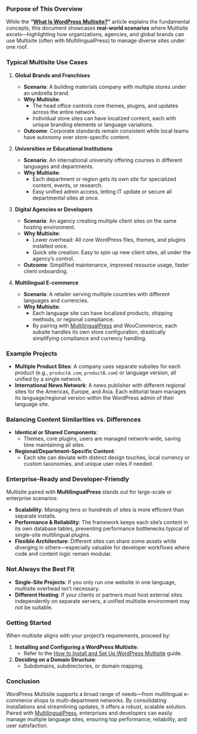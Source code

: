 ### Purpose of This Overview

 While the **“[What Is WordPress Multisite?](#)”** article explains the fundamental concepts, this document showcases **real-world scenarios** where Multisite excels—highlighting how organizations, agencies, and global brands can use Multisite (often with MultilingualPress) to manage diverse sites under one roof.

### Typical Multisite Use Cases

1. **Global Brands and Franchises**
    
    - **Scenario**: A building materials company with multiple stores under an umbrella brand.
    - **Why Multisite**:
        - The head office controls core themes, plugins, and updates across the entire network.
        - Individual store sites can have localized content, each with unique branding elements or language variations.
    - **Outcome**: Corporate standards remain consistent while local teams have autonomy over store-specific content.
2. **Universities or Educational Institutions**
    
    - **Scenario**: An international university offering courses in different languages and departments.
    - **Why Multisite**:
        - Each department or region gets its own site for specialized content, events, or research.
        - Easy unified admin access, letting IT update or secure all departmental sites at once.
3. **Digital Agencies or Developers**
    
    - **Scenario**: An agency creating multiple client sites on the same hosting environment.
    - **Why Multisite**:
        - Lower overhead: All core WordPress files, themes, and plugins installed once.
        - Quick site creation: Easy to spin up new client sites, all under the agency’s control.
    - **Outcome**: Simplified maintenance, improved resource usage, faster client onboarding.
4. **Multilingual E-commerce**
    
    - **Scenario**: A retailer serving multiple countries with different languages and currencies.
    - **Why Multisite**:
        - Each language site can have localized products, shipping methods, or regional compliance.
        - By pairing with [MultilingualPress](https://multilingualpress.org) and WooCommerce, each subsite handles its own store configuration, drastically simplifying compliance and currency handling.

### Example Projects

- **Multiple Product Sites**: A company uses separate subsites for each product (e.g., `productA.com`, `productB.com`) or language version, all unified by a single network.
- **International News Network**: A news publisher with different regional sites for the Americas, Europe, and Asia. Each editorial team manages its language/regional version within the WordPress admin of their language site.

### Balancing Content Similarities vs. Differences

- **Identical or Shared Components**:
    - Themes, core plugins, users are managed network-wide, saving time maintaining all sites.
- **Regional/Department-Specific Content**:
    - Each site can deviate with distinct design touches, local currency or custom taxonomies, and unique user roles if needed.

### Enterprise-Ready and Developer-Friendly

Multisite paired with **MultilingualPress** stands out for large-scale or enterprise scenarios:

- **Scalability**: Managing tens or hundreds of sites is more efficient than separate installs.
- **Performance & Reliability**: The framework keeps each site’s content in its own database tables, preventing performance bottlenecks typical of single-site multilingual plugins.
- **Flexible Architecture**: Different sites can share some assets while diverging in others—especially valuable for developer workflows where code and content logic remain modular.

### Not Always the Best Fit

- **Single-Site Projects**: If you only run one website in one language, multisite overhead isn’t necessary.
- **Different Hosting**: If your clients or partners must host external sites independently on separate servers, a unified multisite environment may not be suitable.

### Getting Started

When multisite aligns with your project’s requirements, proceed by:

1. **Installing and Configuring a WordPress Multisite**:
    - Refer to the [How to Install and Set Up WordPress Multisite](https://multilingualpress.org/docs/how-to-install-wordpress-multisite/) guide.
2. **Deciding on a Domain Structure**:
    - Subdomains, subdirectories, or domain mapping. 

### Conclusion

WordPress Multisite supports a broad range of needs—from multilingual e-commerce shops to multi-department networks. By consolidating installations and streamlining updates, it offers a robust, scalable solution. Paired with [MultilingualPress](https://multilingualpress.org), enterprises and developers can easily manage multiple language sites, ensuring top performance, reliability, and user satisfaction.